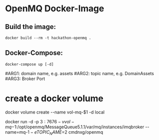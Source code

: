 # OpenMQ Docker-Image

## Build the image:

```
docker build --rm -t hackathon-openmq .
```

## Docker-Compose:

```
docker-compose up [-d]
```



#ARG1: domain name, e.g. assets
#ARG2: topic name, e.g. DomainAssets
#ARG3: Broker Port

# create a docker volume
docker volume create --name vol-mq-$1 -d local

docker run -d -p $3:7676 -v vol-mq-$1:/opt/openmq/MessageQueue5.1.1/var/mq/instances/imqbroker --name=mq-$1 -e TOPIC_NAME=$2 cmdnxg/openmq
